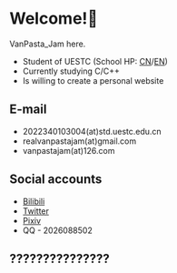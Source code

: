 # Welcome!🎉

VanPasta_Jam here.

- Student of UESTC (School HP: [CN](https://www.uestc.edu.cn/)/[EN](https://en.uestc.edu.cn/))
- Currently studying C/C++
- Is willing to create a personal website

## E-mail
- 2022340103004(at)std.uestc.edu.cn
- realvanpastajam(at)gmail.com
- vanpastajam(at)126.com

## Social accounts
- [Bilibili](https://space.bilibili.com/4874114)
- [Twitter](https://twitter.com/VanpastaJ)
- [Pixiv](https://www.pixiv.net/users/41872437)
- QQ - 2026088502

## ???????????????
<!---
St.1 鮟貞｡励ｊ荳也阜螳帙※譖ｸ邁｡

St.2 <hh:mm:ss>液 化 明

St.3
utf = 8;
hh = mm;
mm = ss;

St.4 cat.#: LOLI-ELF - Tr.21
blaactkiwpaarcd

...especially for those E-sport gamers, a good quality of off-screen life is essential for them. Maybe, you think, maybe it's just a matter of sleeping time and dietaries. Time will tell what really happens to human bodies after a long period of consentrstion on a single, time-consuming task, as is described in a paper published by College of Atlantis, 2013. The result of that unhealthy habit is believed to be fatal both physically and mentally. Noticing the issue, Organization of Concept has corrected the previous mistakes of the law on internet access control over under-ages. ...

St.5 Þy might name me þru counterwrightwise, 'til when whould þy mouth þee speeches.
--->
